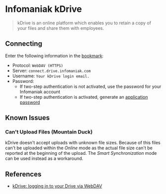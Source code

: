 Infomaniak kDrive
====

> kDrive is an online platform which enables you to retain a copy of your files and share them with employees.

## Connecting

Enter the following information in the [bookmark](../../cyberduck/bookmarks.md):

- Protocol: `WebDAV (HTTPS)`
- Server: `connect.drive.infomaniak.com`
- Username: `Your kDrive login email.`
- Password:
    - If two-step authentication is not activated, use the password for your Infomaniak account
    - If two-step authentication is activated, generate an [application password](https://manager.infomaniak.com/v3/profile/application-password)

## Known Issues

### Can't Upload Files (Mountain Duck)

kDrive doesn't accept uploads with unknown file sizes. Because of this files can't be uploaded within the *Online* mode as the actual file size can't be reported at the beginning of the upload. The *Smart Synchronization* mode can be used instead as a workaround.

## References

- [kDrive: logging in to your Drive via WebDAV](https://www.infomaniak.com/en/support/faq/2409/kdrive-logging-in-to-your-drive-via-webdav)
